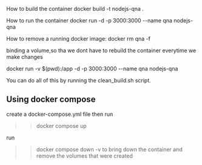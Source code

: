 How to build the container
docker build -t nodejs-qna . 


How to run the container
docker run -d -p 3000:3000 --name qna nodejs-qna


How to remove a running docker image:
docker rm qna -f


binding a volume,so tha we dont have to rebuild the container everytime we make changes

docker run -v $(pwd):/app -d -p 3000:3000 --name qna nodejs-qna

You can do all of this by running the clean_build.sh script.

## Using docker compose

create a docker-compose.yml file then run 
>> docker compose up

run
>> docker compose down -v
to bring down the container and remove the volumes that were created





